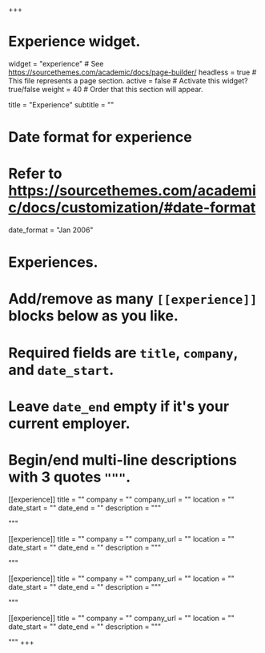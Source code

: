 +++
# Experience widget.
widget = "experience"  # See https://sourcethemes.com/academic/docs/page-builder/
headless = true  # This file represents a page section.
active = false  # Activate this widget? true/false
weight = 40  # Order that this section will appear.

title = "Experience"
subtitle = ""

# Date format for experience
#   Refer to https://sourcethemes.com/academic/docs/customization/#date-format
date_format = "Jan 2006"

# Experiences.
#   Add/remove as many `[[experience]]` blocks below as you like.
#   Required fields are `title`, `company`, and `date_start`.
#   Leave `date_end` empty if it's your current employer.
#   Begin/end multi-line descriptions with 3 quotes `"""`.
[[experience]]
  title = ""
  company = ""
  company_url = ""
  location = ""
  date_start = ""
  date_end = ""
  description = """
    
  """
  
[[experience]]
  title = ""
  company = ""
  company_url = ""
  location = ""
  date_start = ""
  date_end = ""
  description = """
    
  """
  
[[experience]]
  title = ""
  company = ""
  company_url = ""
  location = ""
  date_start = ""
  date_end = ""
  description = """
    
  """
  
[[experience]]
  title = ""
  company = ""
  company_url = ""
  location = ""
  date_start = ""
  date_end = ""
  description = """
    
  """
+++
